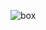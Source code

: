 ![box](https://user-images.githubusercontent.com/55939719/120894674-aa33b500-c654-11eb-9296-9a7937a2e661.png)
